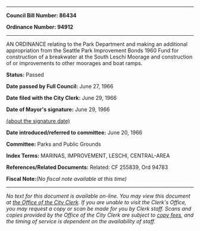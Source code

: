 

********

**Council Bill Number: 86434**
   
**Ordinance Number: 94912**
********

 AN ORDINANCE relating to the Park Department and making an additional appropriation from the Seattle Park Improvement Bonds 1960 Fund for construction of a breakwater at the South Leschi Moorage and construction of or improvements to other moorages and boat ramps.

**Status:** Passed
   
**Date passed by Full Council:** June 27, 1966
   
**Date filed with the City Clerk:** June 29, 1966
   
**Date of Mayor's signature:** June 29, 1966
   
[(about the signature date)](/~public/approvaldate.htm)
   
   
   
**Date introduced/referred to committee:** June 20, 1966
   
**Committee:** Parks and Public Grounds
   
   
**Index Terms:** MARINAS, IMPROVEMENT, LESCHI, CENTRAL-AREA

**References/Related Documents:** Related: CF 255839, Ord 94783

**Fiscal Note:**_(No fiscal note available at this time)_
********

_No text for this document is available on-line. You may view this document at [the Office of the City Clerk](http://www.seattle.gov/leg/clerk/contactUs.htm). If you are unable to visit the Clerk's Office, you may request a copy or scan be made for you by Clerk staff. Scans and copies provided by the Office of the City Clerk are subject to [copy fees](http://clerk.seattle.gov/~public/clerkfees.htm), and the timing of service is dependent on the availability of staff._

